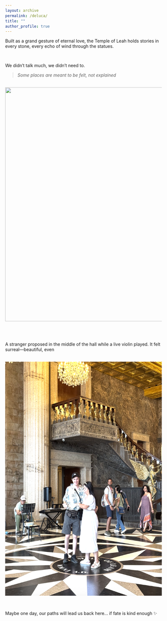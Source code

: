 ```yaml
---
layout: archive
permalink: /deluca/
title: ""
author_profile: true
---
```


Built as a grand gesture of eternal love, the Temple of Leah holds stories in every stone, every echo of wind through the statues.

<br/>

We didn’t talk much, we didn’t need to.

> *Some places are meant to be felt, not explained*

<br><img src='/images/deluca/del-at-temple.jpg' width="585" height="753">

<br/>
<br/>

A stranger proposed in the middle of the hall while a live violin played.
It felt surreal—beautiful, even

<br><img src='/images/deluca/stranger-at-temple.jpg' width="585" height="753">

<br/>

Maybe one day, our paths will lead us back here... if fate is kind enough ✨